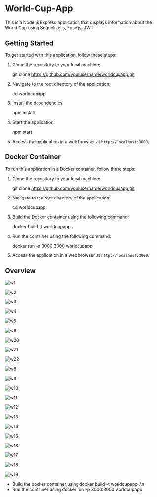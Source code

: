 # World-Cup-App
This is a Node.js Express application that displays information about the World Cup using Sequelize js, Fuse js, JWT

## Getting Started

To get started with this application, follow these steps:

1. Clone the repository to your local machine:

   git clone https://github.com/yourusername/worldcupapp.git
   
2. Navigate to the root directory of the application:

   cd worldcupapp
   
 
3. Install the dependencies:

   npm install
   
4. Start the application:

   npm start
   
5. Access the application in a web browser at `http://localhost:3000`.

## Docker Container

To run this application in a Docker container, follow these steps:

1. Clone the repository to your local machine:

   git clone https://github.com/yourusername/worldcupapp.git
   
2. Navigate to the root directory of the application:

   cd worldcupapp
   
   
3. Build the Docker container using the following command:

   docker build -t worldcupapp .
   
4. Run the container using the following command:

   docker run -p 3000:3000 worldcupapp
   
5. Access the application in a web browser at `http://localhost:3000`.

## Overview

![w1](https://user-images.githubusercontent.com/109771302/235133800-db715f4d-db85-4e78-927a-e5c372b27b53.png)

![w2](https://user-images.githubusercontent.com/109771302/235133844-195dcf9d-65b7-4de8-b507-e1276b72bd96.png)

![w3](https://user-images.githubusercontent.com/109771302/235133868-cb61d3c9-f191-4057-9497-7324b0e2057d.png)

![w4](https://user-images.githubusercontent.com/109771302/235133897-135efea3-2e0e-47af-8188-dbb6ad565bdb.png)

![w5](https://user-images.githubusercontent.com/109771302/235133915-7f8563c8-f17e-431b-ae27-00612dbcb206.png)

![w6](https://user-images.githubusercontent.com/109771302/235133940-f9c92350-6f43-4475-a2be-79f49c36869b.png)

![w20](https://user-images.githubusercontent.com/109771302/235134998-721c92de-4697-4db7-a1e3-fe12a80ee341.png)

![w21](https://user-images.githubusercontent.com/109771302/235135593-5e158296-9659-4b25-b8d9-befc7b3b79d4.png)

![w22](https://user-images.githubusercontent.com/109771302/235135611-4d48e127-5090-4953-af49-70c1601e031e.png)

![w8](https://user-images.githubusercontent.com/109771302/235134018-0505ede3-3f6f-4ad7-9f3d-d5620bd5161d.png)

![w9](https://user-images.githubusercontent.com/109771302/235134046-6d9624b8-2e3c-4e2c-a6a8-18b9784791b1.png)

![w10](https://user-images.githubusercontent.com/109771302/235134082-6137818b-7374-42c6-b2d7-45acd851fef6.png)

![w11](https://user-images.githubusercontent.com/109771302/235134113-fc341ea4-219b-45bf-a355-4a7cbefb232a.png)

![w12](https://user-images.githubusercontent.com/109771302/235134144-538f1918-da96-4963-bd1b-c99267323467.png)

![w13](https://user-images.githubusercontent.com/109771302/235134166-0e9ba71e-84b1-4a5d-a7d4-9f4aa7d8fa93.png)

![w14](https://user-images.githubusercontent.com/109771302/235134177-f6a16687-25d9-48e9-b218-a1fba1c1d671.png)

![w15](https://user-images.githubusercontent.com/109771302/235134195-abd8e5e6-9724-4fb0-9ad6-771363a334cc.png)

![w16](https://user-images.githubusercontent.com/109771302/235134214-d32a2cdd-514b-4844-883f-10655d88ae53.png)

![w17](https://user-images.githubusercontent.com/109771302/235134301-b7bae940-a860-4656-b2bb-d1fe04b7183f.png)

![w18](https://user-images.githubusercontent.com/109771302/235134318-53f89fce-1f5a-407f-9c5d-1fcf50370a70.png)

![w19](https://user-images.githubusercontent.com/109771302/235134327-9272237c-a1ce-47bb-b81e-d2bebbe2cd59.png)


- Build the docker container using docker build -t worldcupapp .\n
- Run the container using docker run -p 3000:3000 worldcupapp
